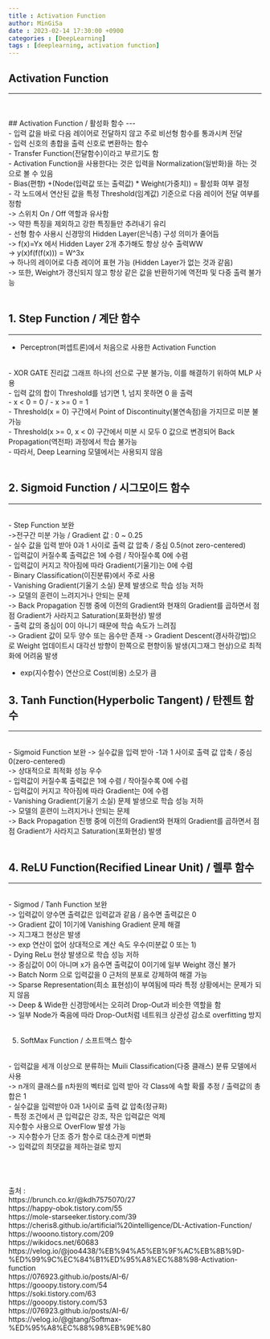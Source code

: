 ```yaml
---
title : Activation Function
author: MinGiSa
date : 2023-02-14 17:30:00 +0900
categories : [DeepLearning]
tags : [deeplearning, activation function]
---
```

## Activation Function
---
<br>
<br>
## Activation Function / 활성화 함수
---
<br>
- 입력 값을 바로 다음 레이어로 전달하지 않고 주로 비선형 함수를 통과시켜 전달
<br>
- 입력 신호의 총합을 출력 신호로 변환하는 함수
<br>
- Transfer Function(전달함수)이라고 부르기도 함
<br>
- Activation Function을 사용한다는 것은 입력을 Normalization(일반화)을 하는 것으로 볼 수 있음
<br>
- Bias(편향) +(Node(입력값 또는 출력값) * Weight(가중치)) = 활성화 여부 결정
<br>
- 각 노드에서 연산된 값을 특정 Threshold(임계값) 기준으로 다음 레이어 전달 여부를 정함
<br>
-> 스위치 On / Off 역할과 유사함
<br>
-> 약한 특징을 제외하고 강한 특징들만 추려내기 유리
<br>
- 선형 함수 사용시 신경망의 Hidden Layer(은닉층) 구성 의미가 줄어듬
<br>
-> f(x)=Yx 에서 Hidden Layer 2개 추가해도 항상 상수 출력WW
<br>
-> y(x)f(f(f(x))) = W^3x
<br>
-> 하나의 레이어로 다층 레이어 표현 가능 (Hidden Layer가 없는 것과 같음)
<br>
-> 또한, Weight가 갱신되지 않고 항상 같은 값을 반환하기에 역전파 및 다중 출력 불가능
<br>
<br>

## 1. Step Function / 계단 함수
---
- Perceptron(퍼셉트론)에서 처음으로 사용한 Activation Function
<br>
- XOR GATE 진리값 그래프 하나의 선으로 구분 불가능, 이를 해결하기 위하여 MLP 사용
<br>
- 입력 값의 합이 Threshold를 넘기면 1, 넘지 못하면 0 을 출력
<br>
- x < 0 = 0 / - x >= 0 = 1
<br>
- Threshold(x = 0) 구간에서 Point of Discontinuity(불연속점)을 가지므로 미분 불가능
<br>
- Threshold(x >= 0, x < 0) 구간에서 미분 시 모두 0 값으로 변경되어 Back Propagation(역전파) 과정에서 학습 불가능
<br>
- 따라서, Deep Learning 모델에서는 사용되지 않음
<br>
<br>

## 2. Sigmoid Function / 시그모이드 함수
---
<br>
- Step Function 보완
<br>
->전구간 미분 가능 / Gradient 값 : 0 ~ 0.25
<br>
- 실수 값을 입력 받아 0과 1 사이로 출력 값 압축 / 중심 0.5(not zero-centered)
<br>
- 입력값이 커질수록 출력값은 1에 수렴 / 작아질수록 0에 수렴
<br>
- 입력값이 커지고 작아짐에 따라 Gradient(기울기)는 0에 수렴
<br>
- Binary Classification(이진분류)에서 주로 사용
<br>
- Vanishing Gradient(기울기 소실) 문제 발생으로 학습 성능 저하
<br>
-> 모델의 훈련이 느려지거나 안되는 문제
<br>
-> Back Propagation 진행 중에 이전의 Gradient와 현재의 Gradient를 곱하면서 점점 Gradient가 사라지고 Saturation(포화현상) 발생
<br>
- 출력 값의 중심이 0이 아니기 때문에 학습 속도가 느려짐
<br>
-> Gradient 값이 모두 양수 또는 음수만 존재
-> Gradient Descent(경사하강법)으로 Weight 업데이트시 대각선 방향이 한쪽으로 편향이동 발생(지그재그 현상)으로 최적화에 어려움 발생

- exp(지수함수) 연산으로 Cost(비용) 소모가 큼

## 3. Tanh Function(Hyperbolic Tangent) / 탄젠트 함수
---
<br>
- Sigmoid Function 보완
-> 실수값을 입력 받아 -1과 1 사이로 출력 값 압축 / 중심 0(zero-centered)
<br>
-> 상대적으로 최적화 성능 우수
<br>
- 입력값이 커질수록 출력값은 1에 수렴 / 작아질수록 0에 수렴
<br>
- 입력값이 커지고 작아짐에 따라 Gradient는 0에 수렴
<br>
- Vanishing Gradient(기울기 소실) 문제 발생으로 학습 성능 저하
<br>
-> 모델의 훈련이 느려지거나 안되는 문제
<br>
-> Back Propagation 진행 중에 이전의 Gradient와 현재의 Gradient를 곱하면서 점점 Gradient가 사라지고 Saturation(포화현상) 발생
<br>
<br>

## 4. ReLU Function(Recified Linear Unit) / 렐루 함수
---
<br>
- Sigmod / Tanh Function 보완
<br>
-> 입력값이 양수면 출력값은 입력값과 같음 / 음수면 출력값은 0
<br>
-> Gradient 값이 1이기에 Vanishing Gradient 문제 해결
<br>
   -> 지그재그 현상은 발생
<br>
-> exp 연산이 없어 상대적으로 계산 속도 우수(미분값 0 또는 1)
<br>
- Dying ReLu 현상 발생으로 학습 성능 저하
<br>
-> 중심값이 0이 아니며 x가 음수면 출력값이 0이기에 일부 Weight 갱신 불가
<br>
-> Batch Norm 으로 입력값을 0 근처의 분포로 강제하여 해결 가능
<br>
-> Sparse Representation(희소 표현성)이 부여됨에 따라 특정 상황에서는 문제가 되지 않음
<br>
   -> Deep & Wide한 신경망에서는 오히려 Drop-Out과 비슷한 역할을 함
<br>
   -> 일부 Node가 죽음에 따라 Drop-Out처럼 네트워크 상관성 감소로 overfitting 방지
<br>
<br>

5. SoftMax Function / 소프트맥스 함수
<br>
- 입력값을 세개 이상으로 분류하는 Muili Classification(다중 클래스) 분류 모델에서 사용
<br>
-> n개의 클래스를 n차원의 벡터로 입력 받아 각 Class에 속할 확률 추정 / 출력값의 총 합은 1
<br>
- 실수값을 입력받아 0과 1사이로 출력 값 압축(정규화)
<br>
- 특정 조건에서 큰 입력값은 강조, 작은 입력값은 억제
<br>
지수함수 사용으로 OverFlow 발생 가능
<br>
-> 지수함수가 단조 증가 함수로 대소관계 미변화
<br>
-> 입력값의 최댓값을 제하는걸로 방지
<br>
<br>
<br>
<br>
<br>
출처 :
<br> 
https://brunch.co.kr/@kdh7575070/27
<br>
https://happy-obok.tistory.com/55
<br>
https://mole-starseeker.tistory.com/39
<br>
https://cheris8.github.io/artificial%20intelligence/DL-Activation-Function/
<br>
https://wooono.tistory.com/209
<br>
https://wikidocs.net/60683
<br>
https://velog.io/@joo4438/%EB%94%A5%EB%9F%AC%EB%8B%9D-%ED%99%9C%EC%84%B1%ED%95%A8%EC%88%98-Activation-function
<br>
https://076923.github.io/posts/AI-6/
<br>
https://gooopy.tistory.com/54
<br>
https://soki.tistory.com/63
<br>
https://gooopy.tistory.com/53
<br>
https://076923.github.io/posts/AI-6/
<br>
https://velog.io/@gjtang/Softmax-%ED%95%A8%EC%88%98%EB%9E%80
<br>